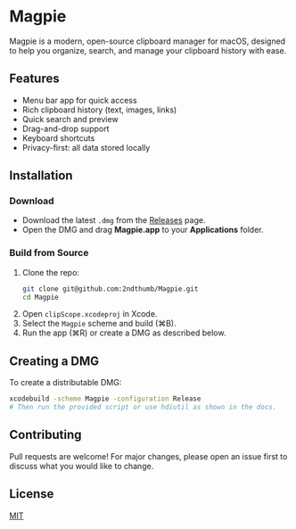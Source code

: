# Magpie

Magpie is a modern, open-source clipboard manager for macOS, designed to help you organize, search, and manage your clipboard history with ease.

## Features
- Menu bar app for quick access
- Rich clipboard history (text, images, links)
- Quick search and preview
- Drag-and-drop support
- Keyboard shortcuts
- Privacy-first: all data stored locally

## Installation

### Download
- Download the latest `.dmg` from the [Releases](https://github.com/2ndthumb/Magpie/releases) page.
- Open the DMG and drag **Magpie.app** to your **Applications** folder.

### Build from Source
1. Clone the repo:
   ```sh
   git clone git@github.com:2ndthumb/Magpie.git
   cd Magpie
   ```
2. Open `clipScope.xcodeproj` in Xcode.
3. Select the `Magpie` scheme and build (⌘B).
4. Run the app (⌘R) or create a DMG as described below.

## Creating a DMG
To create a distributable DMG:
```sh
xcodebuild -scheme Magpie -configuration Release
# Then run the provided script or use hdiutil as shown in the docs.
```

## Contributing
Pull requests are welcome! For major changes, please open an issue first to discuss what you would like to change.

## License
[MIT](LICENSE) 
